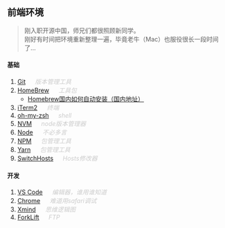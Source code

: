 ## 前端环境

> 刚入职开源中国，师兄们都很照顾新同学。  
> 刚好有时间把环境重新整理一遍，毕竟老牛（Mac）也服役很长一段时间了…

#### 基础
1. [Git](https://git-scm.com/) &ensp;&ensp; <font color=#ccc>_版本管理工具_</font>
2. [HomeBrew](https://brew.sh/) &ensp;&ensp; <font color=#ccc>_工具包_</font>
    - [Homebrew国内如何自动安装（国内地址）](https://zhuanlan.zhihu.com/p/111014448)
3. [iTerm2](https://www.iterm2.com/) &ensp;&ensp; <font color=#ccc>_终端_</font>
4. [oh-my-zsh](https://github.com/ohmyzsh/ohmyzsh) &ensp;&ensp; <font color=#ccc>_shell_</font> 
5. [NVM](https://github.com/nvm-sh/nvm) &ensp;&ensp; <font color=#ccc>_node版本管理器_</font> 
6. [Node](http://nodejs.cn/) &ensp;&ensp; <font color=#ccc>_不必多言_</font> 
7. [NPM](https://www.npmjs.com/) &ensp;&ensp; <font color=#ccc>_包管理工具_</font> 
8. [Yarn](https://yarn.bootcss.com/) &ensp;&ensp; <font color=#ccc>_包管理工具_</font> 
9. [SwitchHosts](https://github.com/oldj/SwitchHosts/blob/master/README_cn.md) &ensp;&ensp; <font color=#ccc>_Hosts修改器_</font> 

#### 开发
1. [VS Code](https://code.visualstudio.com/) &ensp;&ensp; <font color=#ccc>_编辑器，谁用谁知道_</font> 
2. [Chrome](https://www.google.cn/chrome/) &ensp;&ensp; <font color=#ccc>_难道用safari调试_</font> 
3. [Xmind](https://www.xmind.cn/) &ensp;&ensp; <font color=#ccc>_思维逻辑图_</font> 
4. [ForkLift](https://www.binarynights.com/) &ensp;&ensp; <font color=#ccc>_FTP_</font>  

